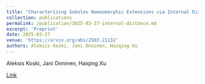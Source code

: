 ```yaml
---
title: "Characterizing Sobolev Homeomorphic Extensions via Internal Distances"
collection: publications
permalink: /publication/2025-03-27-internal-distance.md
excerpt: 'Preprint'
date: 2025-03-27
venue: 'https://arxiv.org/abs/2503.21132'
authors: Aleksis Koski, Jani Onninen, Haiqing Xu
---
```

Aleksis Koski, Jani Onninen, Haiqing Xu

[Link](https://arxiv.org/abs/2306.03958)
